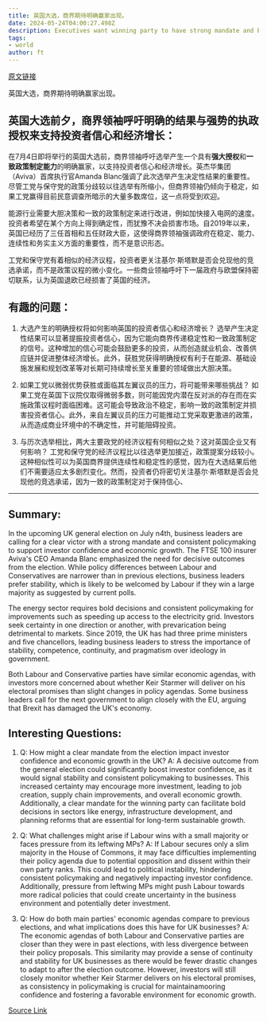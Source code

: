 ```yaml
---
title: 英国大选，商界期待明确赢家出现。
date: 2024-05-24T04:00:27.498Z
description: Executives want winning party to have strong mandate and be able to embark on period of consistent policymaking
tags: 
- world
author: ft
---
```


[原文链接](https://ft.com/content/99cec0d4-8c1a-4d1a-8437-34304d0b86c3)

英国大选，商界期待明确赢家出现。

## 英国大选前夕，商界领袖呼吁明确的结果与强势的执政授权来支持投资者信心和经济增长：

在7月4日即将举行的英国大选前，商界领袖呼吁选举产生一个具有**强大授权**和**一致政策制定能力**的明确赢家，以支持投资者信心和经济增长。英杰华集团（Aviva）首席执行官Amanda Blanc强调了此次选举产生决定性结果的重要性。尽管工党与保守党的政策分歧较以往选举有所缩小，但商界领袖仍倾向于稳定，如果工党赢得目前民意调查所暗示的大量多数席位，这一点将受到欢迎。

能源行业需要大胆决策和一致的政策制定来进行改进，例如加快接入电网的速度。投资者希望在某个方向上得到确定性，而犹豫不决会损害市场。自2019年以来，英国已经历了三任首相和五任财政大臣，这使得商界领袖强调政府在稳定、能力、连续性和务实主义方面的重要性，而不是意识形态。

工党和保守党有着相似的经济议程，投资者更关注基尔·斯塔默是否会兑现他的竞选承诺，而不是政策议程的微小变化。一些商业领袖呼吁下一届政府与欧盟保持密切联系，认为英国退欧已经损害了英国的经济。

## 有趣的问题：

1. 大选产生的明确授权将如何影响英国的投资者信心和经济增长？
   选举产生决定性结果可以显著提振投资者信心，因为它能向商界传递稳定性和一致政策制定的信号。这种增加的信心可能会鼓励更多的投资，从而创造就业机会、改善供应链并促进整体经济增长。此外，获胜党获得明确授权有利于在能源、基础设施发展和规划改革等对长期可持续增长至关重要的领域做出大胆决策。

2. 如果工党以微弱优势获胜或面临其左翼议员的压力，将可能带来哪些挑战？
   如果工党在英国下议院仅取得微弱多数，则可能因党内潜在反对派的存在而在实施政策议程时面临困难。这可能会导致政治不稳定，影响一致的政策制定并损害投资者信心。此外，来自左翼议员的压力可能推动工党采取更激进的政策，从而造成商业环境中的不确定性，并可能阻碍投资。

3. 与历次选举相比，两大主要政党的经济议程有何相似之处？这对英国企业又有何影响？
   工党和保守党的经济议程比以往选举更加接近，政策提案分歧较小。这种相似性可以为英国商界提供连续性和稳定性的感觉，因为在大选结果后他们不需要适应太多剧烈变化。然而，投资者仍将密切关注基尔·斯塔默是否会兑现他的竞选承诺，因为一致的政策制定对于保持信心、

---

## Summary:
In the upcoming UK general election on July n4th, business leaders are calling for a clear victor with a strong mandate and consistent policymaking to support investor confidence and economic growth. The FTSE 100 insurer Aviva's CEO Amanda Blanc emphasized the need for decisive outcomes from the election. While policy differences between Labour and Conservatives are narrower than in previous elections, business leaders prefer stability, which is likely to be welcomed by Labour if they win a large majority as suggested by current polls.

The energy sector requires bold decisions and consistent policymaking for improvements such as speeding up access to the electricity grid. Investors seek certainty in one direction or another, with prevarication being detrimental to markets. Since 2019, the UK has had three prime ministers and five chancellors, leading business leaders to stress the importance of stability, competence, continuity, and pragmatism over ideology in government.

Both Labour and Conservative parties have similar economic agendas, with investors more concerned about whether Keir Starmer will deliver on his electoral promises than slight changes in policy agendas. Some business leaders call for the next government to align closely with the EU, arguing that Brexit has damaged the UK's economy.

## Interesting Questions:
1. Q: How might a clear mandate from the election impact investor confidence and economic growth in the UK?
   A: A decisive outcome from the general election could significantly boost investor confidence, as it would signal stability and consistent policymaking to businesses. This increased certainty may encourage more investment, leading to job creation, supply chain improvements, and overall economic growth. Additionally, a clear mandate for the winning party can facilitate bold decisions in sectors like energy, infrastructure development, and planning reforms that are essential for long-term sustainable growth.
   
2. Q: What challenges might arise if Labour wins with a small majority or faces pressure from its leftwing MPs?
   A: If Labour secures only a slim majority in the House of Commons, it may face difficulties implementing their policy agenda due to potential opposition and dissent within their own party ranks. This could lead to political instability, hindering consistent policymaking and negatively impacting investor confidence. Additionally, pressure from leftwing MPs might push Labour towards more radical policies that could create uncertainty in the business environment and potentially deter investment.
   
3. Q: How do both main parties' economic agendas compare to previous elections, and what implications does this have for UK businesses?
   A: The economic agendas of both Labour and Conservative parties are closer than they were in past elections, with less divergence between their policy proposals. This similarity may provide a sense of continuity and stability for UK businesses as there would be fewer drastic changes to adapt to after the election outcome. However, investors will still closely monitor whether Keir Starmer delivers on his electoral promises, as consistency in policymaking is crucial for maintainamooring confidence and fostering a favorable environment for economic growth.

[Source Link](https://ft.com/content/99cec0d4-8c1a-4d1a-8437-34304d0b86c3)

